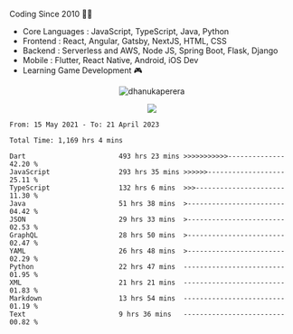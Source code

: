 

<!--
**dhanukaperera/dhanukaperera** is a ✨ _special_ ✨ repository because its `README.md` (this file) appears on your GitHub profile.

### Hi there 👋

Here are some ideas to get you started:

- 🔭 I’m currently working on ...
- 🌱 I’m currently learning ...
- 👯 I’m looking to collaborate on ...
- 🤔 I’m looking for help with ...
- 💬 Ask me about ...
- 📫 How to reach me: ...
- 😄 Pronouns: ...
- ⚡ Fun fact: ...




<p align="center">
<img alig src="https://github-profile-trophy.vercel.app/?username=dhanukaperera&margin-w=8&column=4&theme=darkhub&no-frame=true" alt="github trophies" />
</p>

<p align="center"><img src="https://github-readme-stats.vercel.app/api/top-langs/?username=dhanukaperera&layout=compact&hide=makefile&theme=prussian" alt="Most used languages" /></p>

<p align="center"><img src="https://github-readme-stats.vercel.app/api?username=dhanukaperera&show_icons=true&count_private=true&hide=issues,contribs&theme=prussian" alt="GitHub stats" /></p>

-->



Coding Since 2010 👨‍💻

* Core Languages : JavaScript, TypeScript, Java, Python
* Frontend : React, Angular, Gatsby, NextJS, HTML, CSS
* Backend : Serverless and AWS, Node JS, Spring Boot, Flask, Django 
* Mobile : Flutter, React Native, Android, iOS Dev
* Learning Game Development 🎮 


<p align="center"><img src="https://github-readme-streak-stats.herokuapp.com/?user=dhanukaperera&theme=prussian" alt="dhanukaperera" /></p>


<p align="center" ><a href="https://github.com/dhanukaperera/github-readme-stats"><img align="center" src="https://github-readme-stats.vercel.app/api/top-langs/?username=dhanukaperera&layout=compact&theme=prussian&hide_border=false&langs_count=10" /></a>
</p>


<!--START_SECTION:waka-->

```text
From: 15 May 2021 - To: 21 April 2023

Total Time: 1,169 hrs 4 mins

Dart                       493 hrs 23 mins >>>>>>>>>>>--------------   42.20 %
JavaScript                 293 hrs 35 mins >>>>>>-------------------   25.11 %
TypeScript                 132 hrs 6 mins  >>>----------------------   11.30 %
Java                       51 hrs 38 mins  >------------------------   04.42 %
JSON                       29 hrs 33 mins  >------------------------   02.53 %
GraphQL                    28 hrs 50 mins  >------------------------   02.47 %
YAML                       26 hrs 48 mins  >------------------------   02.29 %
Python                     22 hrs 47 mins  -------------------------   01.95 %
XML                        21 hrs 21 mins  -------------------------   01.83 %
Markdown                   13 hrs 54 mins  -------------------------   01.19 %
Text                       9 hrs 36 mins   -------------------------   00.82 %
```

<!--END_SECTION:waka-->
